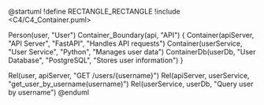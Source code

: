 @startuml
!define RECTANGLE_RECTANGLE
!include <C4/C4_Container.puml>

Person(user, "User")
Container_Boundary(api, "API") {
    Container(apiServer, "API Server", "FastAPI", "Handles API requests")
    Container(userService, "User Service", "Python", "Manages user data")
    ContainerDb(userDb, "User Database", "PostgreSQL", "Stores user information")
}

Rel(user, apiServer, "GET /users/{username}")
Rel(apiServer, userService, "get_user_by_username(username)")
Rel(userService, userDb, "Query user by username")
@enduml
